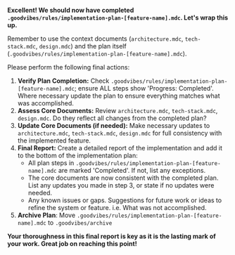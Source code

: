 <!--
<promptSpec>
    <goal>To finalize a completed implementation plan: verify all steps, ensure core document consistency, generate a final report in the plan, and archive it.</goal>
    <usage>
        <scenario>Use within an AI-assisted editor when all steps in an implementation-plan-[feature-name].mdc are marked 'Completed', including Step n: Clean Up and Testing.</scenario>
        <tooling>AI-assisted coding editor.</tooling>
        <placeholders>
            <placeholder name="[feature-name]">The name of the feature corresponding to the completed plan.</placeholder>
        </placeholders>
        <notes>The AI will: 1. Verify plan completion, 2. Assess and update core documents if needed, 3. Append a final report to the plan, 4. Move the plan to .goodvibes/archive/.</notes>
    </usage>
    <nextSteps>
        <step>Review the final report appended to the plan (now in .goodvibes/archive/).</step>
        <step>Confirm that .goodvibes/rules/ core documents (architecture.mdc, design.mdc, tech-stack.mdc) are accurately updated.</step>
        <step>The feature development cycle for this plan is now complete.</step>
    </nextSteps>
</promptSpec>
-->
**Excellent! We should now have completed `.goodvibes/rules/implementation-plan-[feature-name].mdc`. Let's wrap this up.**

Remember to use the context documents (`architecture.mdc`, `tech-stack.mdc`, `design.mdc`) and the plan itself (`.goodvibes/rules/implementation-plan-[feature-name].mdc`).

Please perform the following final actions:

1.  **Verify Plan Completion:** Check `.goodvibes/rules/implementation-plan-[feature-name].mdc`; ensure ALL steps show 'Progress: Completed'. Where necessary update the plan to ensure everything matches what was accomplished.
2.  **Assess Core Documents:** Review `architecture.mdc`, `tech-stack.mdc`, `design.mdc`. Do they reflect all changes from the completed plan?
3.  **Update Core Documents (if needed):** Make necessary updates to `architecture.mdc`, `tech-stack.mdc`, `design.mdc` for full consistency with the implemented feature.
4.  **Final Report:** Create a detailed report of the implementation and add it to the bottom of the implementation plan:
    *   All plan steps in `.goodvibes/rules/implementation-plan-[feature-name].mdc` are marked 'Completed'. If not, list any exceptions.
    *   The core documents are now consistent with the completed plan. List any updates you made in step 3, or state if no updates were needed.
    *   Any known issues or gaps. Suggestions for future work or ideas to refine the system or feature. i.e. What was not accomplished.
5.  **Archive Plan**: Move `.goodvibes/rules/implementation-plan-[feature-name].mdc` to `.goodvibes/archive`

**Your thoroughness in this final report is key as it is the lasting mark of your work. Great job on reaching this point!**

